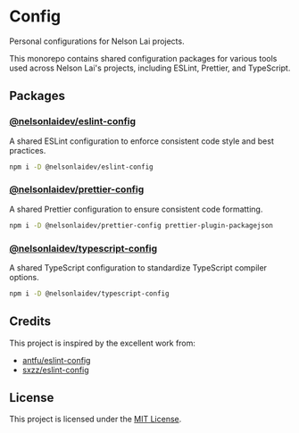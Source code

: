 # Config

Personal configurations for Nelson Lai projects.

This monorepo contains shared configuration packages for various tools used across Nelson Lai's projects, including ESLint, Prettier, and TypeScript.

## Packages

### [@nelsonlaidev/eslint-config](packages/eslint-config)

A shared ESLint configuration to enforce consistent code style and best practices.

```bash
npm i -D @nelsonlaidev/eslint-config
```

### [@nelsonlaidev/prettier-config](packages/prettier-config)

A shared Prettier configuration to ensure consistent code formatting.

```bash
npm i -D @nelsonlaidev/prettier-config prettier-plugin-packagejson
```

### [@nelsonlaidev/typescript-config](packages/typescript-config)

A shared TypeScript configuration to standardize TypeScript compiler options.

```bash
npm i -D @nelsonlaidev/typescript-config
```

## Credits

This project is inspired by the excellent work from:

- [antfu/eslint-config](https://github.com/antfu/eslint-config)
- [sxzz/eslint-config](https://github.com/sxzz/eslint-config)

## License

This project is licensed under the [MIT License](LICENSE).
